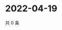# 2022-04-19

共 0 条

<!-- BEGIN WEIBO -->
<!-- 最后更新时间 Tue Apr 19 2022 19:01:04 GMT+0800 (China Standard Time) -->

<!-- END WEIBO -->
